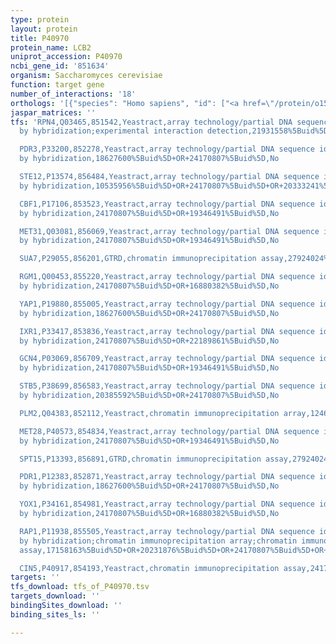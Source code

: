 ```yaml
---
type: protein
layout: protein
title: P40970
protein_name: LCB2
uniprot_accession: P40970
ncbi_gene_id: '851634'
organism: Saccharomyces cerevisiae
function: target gene
number_of_interactions: '18'
orthologs: '[{"species": "Homo sapiens", "id": ["<a href=\"/protein/o15270\">O15270</a>", "<a href=\"/protein/q9nuv7\">Q9NUV7</a>"]}, {"species": "Danio rerio", "id": ["<a href=\"/protein/f1qqp7\">F1QQP7</a>", "<a href=\"/protein/f1qcx4\">F1QCX4</a>", "<a href=\"/protein/f1q992\">F1Q992</a>"]}, {"species": "Mus musculus", "id": ["<a href=\"/protein/p97363\">P97363</a>", "<a href=\"/protein/q8bg54\">Q8BG54</a>"]}, {"species": "Rattus norvegicus", "id": ["D4A9V0", "A0A5H1ZRU9"]}, {"species": "Drosophila melanogaster", "id": ["<a href=\"/protein/q9v3f2\">Q9V3F2</a>"]}, {"species": "Caenorhabditis elegans", "id": ["<a href=\"/protein/q20375\">Q20375</a>", "<a href=\"/protein/q9xvi6\">Q9XVI6</a>"]}]'
jaspar_matrices: ''
tfs: 'RPN4,Q03465,851542,Yeastract,array technology/partial DNA sequence identification
  by hybridization;experimental interaction detection,21931558%5Buid%5D+OR+18627600%5Buid%5D+OR+24170807%5Buid%5D,Yes

  PDR3,P33200,852278,Yeastract,array technology/partial DNA sequence identification
  by hybridization,18627600%5Buid%5D+OR+24170807%5Buid%5D,No

  STE12,P13574,856484,Yeastract,array technology/partial DNA sequence identification
  by hybridization,10535956%5Buid%5D+OR+24170807%5Buid%5D+OR+20333241%5Buid%5D,No

  CBF1,P17106,853523,Yeastract,array technology/partial DNA sequence identification
  by hybridization,24170807%5Buid%5D+OR+19346491%5Buid%5D,No

  MET31,Q03081,856069,Yeastract,array technology/partial DNA sequence identification
  by hybridization,24170807%5Buid%5D+OR+19346491%5Buid%5D,No

  SUA7,P29055,856201,GTRD,chromatin immunoprecipitation assay,27924024%5Buid%5D,No

  RGM1,Q00453,855220,Yeastract,array technology/partial DNA sequence identification
  by hybridization,24170807%5Buid%5D+OR+16880382%5Buid%5D,No

  YAP1,P19880,855005,Yeastract,array technology/partial DNA sequence identification
  by hybridization,18627600%5Buid%5D+OR+24170807%5Buid%5D,No

  IXR1,P33417,853836,Yeastract,array technology/partial DNA sequence identification
  by hybridization,24170807%5Buid%5D+OR+22189861%5Buid%5D,No

  GCN4,P03069,856709,Yeastract,array technology/partial DNA sequence identification
  by hybridization,24170807%5Buid%5D+OR+19346491%5Buid%5D,No

  STB5,P38699,856583,Yeastract,array technology/partial DNA sequence identification
  by hybridization,20385592%5Buid%5D+OR+24170807%5Buid%5D,No

  PLM2,Q04383,852112,Yeastract,chromatin immunoprecipitation array,12464632%5Buid%5D+OR+24170807%5Buid%5D,No

  MET28,P40573,854834,Yeastract,array technology/partial DNA sequence identification
  by hybridization,24170807%5Buid%5D+OR+19346491%5Buid%5D,No

  SPT15,P13393,856891,GTRD,chromatin immunoprecipitation assay,27924024%5Buid%5D,No

  PDR1,P12383,852871,Yeastract,array technology/partial DNA sequence identification
  by hybridization,18627600%5Buid%5D+OR+24170807%5Buid%5D,No

  YOX1,P34161,854981,Yeastract,array technology/partial DNA sequence identification
  by hybridization,24170807%5Buid%5D+OR+16880382%5Buid%5D,No

  RAP1,P11938,855505,Yeastract,array technology/partial DNA sequence identification
  by hybridization;chromatin immunoprecipitation array;chromatin immunoprecipitation
  assay,17158163%5Buid%5D+OR+20231876%5Buid%5D+OR+24170807%5Buid%5D+OR+19124666%5Buid%5D,No

  CIN5,P40917,854193,Yeastract,chromatin immunoprecipitation assay,24170807%5Buid%5D+OR+19124666%5Buid%5D,No'
targets: ''
tfs_download: tfs_of_P40970.tsv
targets_download: ''
bindingSites_download: ''
binding_sites_ls: ''

---
```


